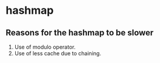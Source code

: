 # hashmap

## Reasons for the hashmap to be slower
1. Use of modulo operator.
2. Use of less cache due to chaining. 
